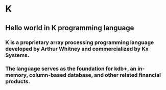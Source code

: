 # K
## Hello world in K programming language

### K is a proprietary array processing programming language developed by Arthur Whitney and commercialized by Kx Systems.

### The language serves as the foundation for kdb+, an in-memory, column-based database, and other related financial products.